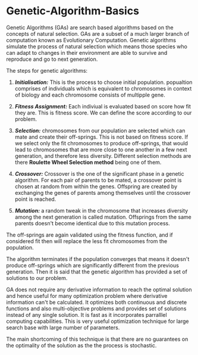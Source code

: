 # Genetic-Algorithm-Basics
Genetic Algorithms (GAs) are search based algorithms based on the concepts of natural selection. GAs are a subset of a much larger branch of computation known as Evolutionary Computation. Genetic algorithms simulate the process of natural selection which means those species who can adapt to changes in their environment are able to survive and reproduce and go to next generation.

The steps for genetic algorithms:

1. ***Initialisation:*** This is the process to choose initial population. popualtion comprises of individuals which is equivalent to chromosomes in context of biology and each chromosome consists of multipple gene.

2. ***Fitness Assignment:*** Each indiviual is evaluated based on score how fit they are. This is fitness score. We can define the score according  to our problem.

3. ***Selection:*** chromosomes from our population are selected which can mate and create their off-springs. This is not based on fitness score.
If we select only the fit chromosomes to produce off-springs, that would lead to chromosomes that are more close to one another in a few next generation, and therefore less diversity. Different selection methods are there **Roulette Wheel Selection method** being one of them.

4. ***Crossover:*** Crossover is the one of the significant phase in a genetic algorithm. For each pair of parents to be mated, a crossover point is chosen at random from within the genes. Offspring are created by exchanging the genes of parents among themselves until the crossover point is reached.

5. ***Mutation:*** a random tweak in the chromosome that increases diversity among the next generation is called mutation. Offsprings from the same parents doesn't become identical due to this mutation process.

The off-springs are again validated using the fitness function, and if considered fit then will replace the less fit chromosomes from the population.

The algorithm terminates if the population converges that means it doesn't produce off-springs which are significantly different from the previous generation. Then it is said that the genetic algorithm has provided a set of solutions to our problem.

GA does not require any derivative information to reach the optimal solution and hence useful for many optimization problem where derivative information can't be calculated. It optimizes both continuous and discrete functions and also multi-objective problems and provides set of solutions instead of any single solution. It is fast as it incorporates parralllel computing capabilities. This is very useful optimization technique for large search base with large number of parameters.

The main shortcoming of this technique is that there are no guarantees on the optimality of the solution as the the process is stochastic.


  
